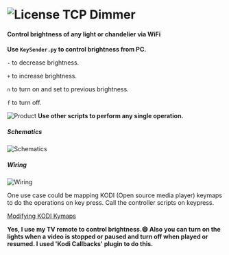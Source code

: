 ![License](https://img.shields.io/dub/l/vibe-d.svg)
TCP Dimmer
==========


#### Control brightness of any light or chandelier via WiFi

**Use ```KeySender.py``` to control brightness from PC.**

`-` to decrease brightness.

`+` to increase brightness.

`n` to turn on and set to previous brightness.

`f` to turn off.

![Product](https://bytebucket.org/zandegran/dimmer/raw/26d8c4f2f081138dcd83aab0eb40c9db9376e0d2/Images/Product.jpg)
**Use other scripts to perform any single operation.**

##### Schematics

![Schematics](https://bytebucket.org/zandegran/dimmer/raw/aae1725d7131e86d6d03e55af1b10c8fadb5de5f/Images/Schematics.jpg)

##### Wiring

![Wiring](https://bytebucket.org/zandegran/dimmer/raw/aae1725d7131e86d6d03e55af1b10c8fadb5de5f/Images/Wiring.jpg)

One use case could be mapping KODI (Open source media player) keymaps to do the operations on key press. Call the controller scripts on keypress. 

[Modifying KODI Kymaps](http://kodi.wiki/view/HOW-TO:Modify_keymaps)

**Yes, I use my TV remote to control brightness.:smile:
Also you can turn on the lights when a video is stopped or paused and turn off when played or resumed. I used 'Kodi Callbacks' plugin to do this.**
